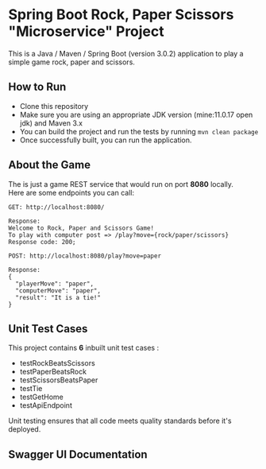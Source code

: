 # Spring Boot Rock, Paper Scissors "Microservice" Project

This is a Java / Maven / Spring Boot (version 3.0.2) application to play a simple game rock, paper and scissors.

## How to Run
* Clone this repository
* Make sure you are using an appropriate JDK version (mine:11.0.17 open jdk) and Maven 3.x
* You can build the project and run the tests by running ```mvn clean package```
* Once successfully built, you can run the application.

## About the Game
The is just a game REST service that would run on port **8080** locally. 
<br>
Here are some endpoints you can call:
```
GET: http://localhost:8080/

Response:
Welcome to Rock, Paper and Scissors Game!
To play with computer post => /play?move={rock/paper/scissors}
Response code: 200;
```

```
POST: http://localhost:8080/play?move=paper

Response:
{
  "playerMove": "paper",
  "computerMove": "paper",
  "result": "It is a tie!"
}
```

## Unit Test Cases
This project contains **6** inbuilt unit test cases :
* testRockBeatsScissors
* testPaperBeatsRock
* testScissorsBeatsPaper
* testTie
* testGetHome
* testApiEndpoint

Unit testing ensures that all code meets quality standards before it's deployed.

## Swagger UI Documentation
